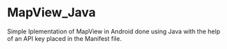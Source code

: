 # MapView_Java
Simple Iplementation of MapView in Android done using Java with the help of an API key placed in the Manifest file.
